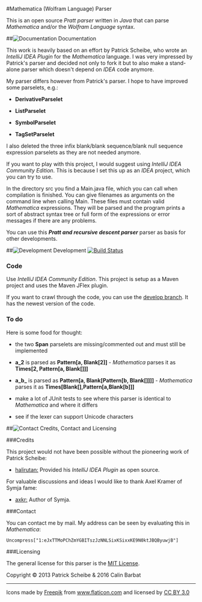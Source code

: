 #Mathematica (Wolfram Language) Parser

This is an open source *Pratt parser* written in *Java* that can parse *Mathematica* and/or
the *Wolfram Language* syntax.

##![Documentation][doc-image] Documentation

This work is heavily based on an effort by Patrick Scheibe, who wrote an *IntelliJ IDEA Plugin*
for the *Mathematica* language. I was very impressed by Patrick's parser and decided not only
to fork it but to also make a stand-alone parser which doesn't depend on *IDEA* code anymore.

My parser differs however from Patrick's parser. I hope to have improved some parselets, e.g.:

- **DerivativeParselet**

- **ListParselet**

- **SymbolParselet**

- **TagSetParselet**

I also deleted the three infix blank/blank sequence/blank null sequence expression parselets
as they are not needed anymore.

If you want to play with this project, I would suggest using *IntelliJ IDEA Community Edition*.
This is because I set this up as an *IDEA* project, which you can try to use.

In the directory src you find a Main.java file, which you can call when compilation is finished.
You can give filenames as arguments on the command line when calling Main.
These files must contain valid *Mathematica* expressions.
They will be parsed and the program prints a sort of abstract syntax tree or full form of the
expressions or error messages if there are any problems.

You can use this ***Pratt and recursive descent parser*** parser as basis for other developments.

##![Development][dev-image] Development [![Build Status](https://travis-ci.org/cbarbat/Mathematica-Parser.svg?branch=develop)](https://travis-ci.org/cbarbat/Mathematica-Parser)

### Code

Use *IntelliJ IDEA Community Edition*. This project is setup as a Maven project and uses the
Maven JFlex plugin.

If you want to crawl through the code, you can use the
[develop branch](https://github.com/cbarbat/Mathematica-Parser/tree/develop). It has the
newest version of the code.

### To do

Here is some food for thought:

- the two **Span** parselets are missing/commented out and must still be implemented

- **a_2** is parsed as **Pattern[a, Blank[2]]** - *Mathematica* parses it as
  **Times[2, Pattern[a, Blank[]]]**

- **a_b_** is parsed as **Pattern[a, Blank[Pattern[b, Blank[]]]]** - *Mathematica* parses it as
  **Times[Blank[],Pattern[a,Blank[b]]]**

- make a lot of JUnit tests to see where this parser is identical to *Mathematica* and where it differs

- see if the lexer can support Unicode characters

##![Contact][con-image] Credits, Contact and Licensing

###Credits

This project would not have been possible without the pioneering work of Patrick Scheibe:

- [halirutan:](https://github.com/halirutan) Provided his *IntelliJ IDEA Plugin* as open source.

For valuable discussions and ideas I would like to thank Axel Kramer of Symja fame:

- [axkr:](https://github.com/axkr) Author of Symja.

###Contact

You can contact me by mail. My address can be seen by evaluating this in *Mathematica*:

    Uncompress["1:eJxTTMoPChZmYGBITszJzNNLSixKSixxKE9N0ktJBQByuwjB"]

###Licensing

The general license for this parser is the [MIT License](https://github.com/cbarbat/Mathematica-Parser/blob/develop/LICENSE).

Copyright © 2013 Patrick Scheibe & 2016 Calin Barbat

----

<div>Icons made by <a href="http://www.freepik.com" title="Freepik">Freepik</a> from <a href="http://www.flaticon.com" title="Flaticon">www.flaticon.com</a> and licensed by <a href="http://creativecommons.org/licenses/by/3.0/" title="Creative Commons BY 3.0">CC BY 3.0</a></div>

[doc-image]: http://i.stack.imgur.com/erf8e.png
[dev-image]: http://i.stack.imgur.com/D9G2G.png
[bug-image]: http://i.stack.imgur.com/K4fGd.png
[con-image]: http://i.stack.imgur.com/tCbmW.png

